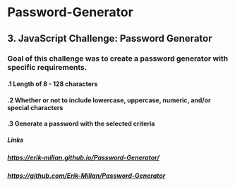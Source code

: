 # Password-Generator

## 3. JavaScript Challenge: Password Generator

### Goal of this challenge was to create a password generator with specific requirements. 
#### .1 Length of 8 - 128 characters
#### .2 Whether or not to include lowercase, uppercase, numeric, and/or special characters
#### .3 Generate a password with the selected criteria


##### Links
##### https://erik-millan.github.io/Password-Generator/
##### https://github.com/Erik-Millan/Password-Generator
